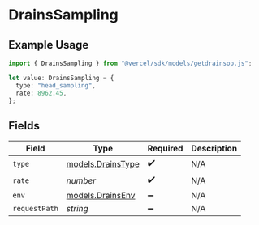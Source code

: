 # DrainsSampling

## Example Usage

```typescript
import { DrainsSampling } from "@vercel/sdk/models/getdrainsop.js";

let value: DrainsSampling = {
  type: "head_sampling",
  rate: 8962.45,
};
```

## Fields

| Field                                        | Type                                         | Required                                     | Description                                  |
| -------------------------------------------- | -------------------------------------------- | -------------------------------------------- | -------------------------------------------- |
| `type`                                       | [models.DrainsType](../models/drainstype.md) | :heavy_check_mark:                           | N/A                                          |
| `rate`                                       | *number*                                     | :heavy_check_mark:                           | N/A                                          |
| `env`                                        | [models.DrainsEnv](../models/drainsenv.md)   | :heavy_minus_sign:                           | N/A                                          |
| `requestPath`                                | *string*                                     | :heavy_minus_sign:                           | N/A                                          |